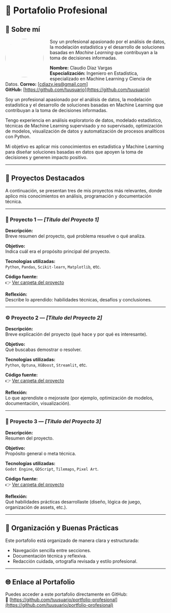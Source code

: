# 💼 Portafolio Profesional

## 👋 Sobre mí

<img src="https://github.com/barcklan.png" width="120" align="left" style="border-radius:50%; margin-right:20px;">

Soy un profesional apasionado por el análisis de datos, la modelación estadística y el desarrollo de soluciones basadas en *Machine Learning* que contribuyan a la toma de decisiones informadas.


**Nombre:** Claudio Díaz Vargas  
**Especialización:** Ingeniero en Estadística, especializado en Machine Learning y Ciencia de Datos.
**Correo:** [cdiazv.ies@gmail.com]  
**GitHub:** [https://github.com/tuusuario](https://github.com/tuusuario)

Soy un profesional apasionado por el análisis de datos, la modelación estadística y el desarrollo de soluciones basadas en Machine Learning que contribuyan a la toma de decisiones informadas.

Tengo experiencia en análisis exploratorio de datos, modelado estadístico, técnicas de Machine Learning supervisado y no supervisado, optimización de modelos, visualización de datos y automatización de procesos analíticos con Python.

Mi objetivo es aplicar mis conocimientos en estadística y Machine Learning para diseñar soluciones basadas en datos que apoyen la toma de decisiones y generen impacto positivo.

---

## 🚀 Proyectos Destacados

A continuación, se presentan tres de mis proyectos más relevantes, donde aplico mis conocimientos en análisis, programación y documentación técnica.

---

### 🧩 Proyecto 1 — *[Título del Proyecto 1]*

**Descripción:**  
Breve resumen del proyecto, qué problema resuelve o qué analiza.

**Objetivo:**  
Indica cuál era el propósito principal del proyecto.

**Tecnologías utilizadas:**  
`Python`, `Pandas`, `Scikit-learn`, `Matplotlib`, etc.

**Código fuente:**  
👉 [Ver carpeta del proyecto](./proyecto1)

**Reflexión:**  
Describe lo aprendido: habilidades técnicas, desafíos y conclusiones.

---

### ⚙️ Proyecto 2 — *[Título del Proyecto 2]*

**Descripción:**  
Breve explicación del proyecto (qué hace y por qué es interesante).

**Objetivo:**  
Qué buscabas demostrar o resolver.

**Tecnologías utilizadas:**  
`Python`, `Optuna`, `XGBoost`, `Streamlit`, etc.

**Código fuente:**  
👉 [Ver carpeta del proyecto](./proyecto2)

**Reflexión:**  
Lo que aprendiste o mejoraste (por ejemplo, optimización de modelos, documentación, visualización).

---

### 🔬 Proyecto 3 — *[Título del Proyecto 3]*

**Descripción:**  
Resumen del proyecto.

**Objetivo:**  
Propósito general o meta técnica.

**Tecnologías utilizadas:**  
`Godot Engine`, `GDScript`, `Tilemaps`, `Pixel Art`.

**Código fuente:**  
👉 [Ver carpeta del proyecto](./proyecto3)

**Reflexión:**  
Qué habilidades prácticas desarrollaste (diseño, lógica de juego, organización de assets, etc.).

---

## 🧭 Organización y Buenas Prácticas

Este portafolio está organizado de manera clara y estructurada:
- Navegación sencilla entre secciones.
- Documentación técnica y reflexiva.
- Redacción cuidada, ortografía revisada y estilo profesional.

---

## 🌐 Enlace al Portafolio

Puedes acceder a este portafolio directamente en GitHub:  
🔗 [https://github.com/tuusuario/portfolio-profesional](https://github.com/tuusuario/portfolio-profesional)

